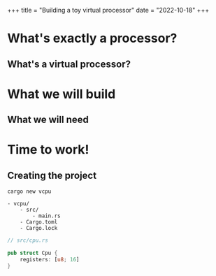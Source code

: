 +++
title = "Building a toy virtual processor"
date = "2022-10-18"
+++

# What's exactly a processor?

## What's a virtual processor?

# What we will build

## What we will need

# Time to work!

## Creating the project

`cargo new vcpu`

```
- vcpu/
    - src/
        - main.rs
    - Cargo.toml
    - Cargo.lock
```

```rs
// src/cpu.rs

pub struct Cpu {
    registers: [u8; 16]
}
```